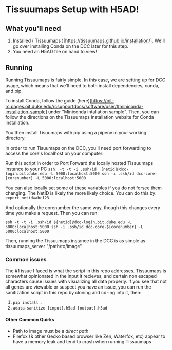 # Tissuumaps Setup with H5AD!

## What you'll need
1. Installed ( Tissuumaps )[https://tissuumaps.github.io/installation/]. We'll go over installing Conda on the DCC later for this step.
2. You need an H5AD file on hand to view!


## Running
Running Tissuumaps is fairly simple. In this case, we are setting up for DCC usage, which means that we'll need to both install dependencies, conda, and pip.

To install Conda, follow the guide (here)[https://oit-rc.pages.oit.duke.edu/rcsupportdocs/software/user/#miniconda-installation-sample] under "Miniconda intallation sample". Then, you can follow the directions on the Tissuumaps installation website for Conda installation. 

You then install Tisuumaps with pip using a pipenv in your working directory.

In order to run Tisuumaps on the DCC, you'll need port forwarding to access the core's localhost on your computer:

Run this script in order to Port Forward the locally hosted Tissuumaps instance to your PC
`ssh  -t -t -i .ssh/id  [netid]@dcc-login.oit.duke.edu -L 5000:localhost:5000 ssh -i .ssh/id dcc-core-[corenumber] -L 5000:localhost:5000`

You can also locally set some of these variables if you do not forsee them changing. The NetID is likely the more likely choice. You can do this by:
`export netid=abc123`

And optionally the corenumber the same way, though this changes every time you make a request. Then you can run:

`ssh -t -t -i .ssh/id ${netid}@dcc-login.oit.duke.edu -L 5000:localhost:5000 ssh -i .ssh/id dcc-core-${corenumber} -L 5000:localhost:5000`


Then, running the Tissuumaps instance in the DCC is as simple as tissuumaps_server "/path/to/image"


### Common issues
The #1 issue I faced is what the script in this repo addresses. Tissuumaps is somewhat opinionated in the input it recieves, and certain non escaped characters cause issues with visualizing all data properly. If you see that not all genes are viewable or suspect you have an issue, you can run the sanitization script in this repo by cloning and cd-ing into it, then:

1. `pip install .`
2. `adata-sanitize [input].h5ad [output].h5ad`

#### Other Common Quirks
- Path to image must be a *direct path*
- Firefox (& other Gecko based browser like Zen, Waterfox, etc) appear to have a memory leak and tend to crash when running Tissuumaps
